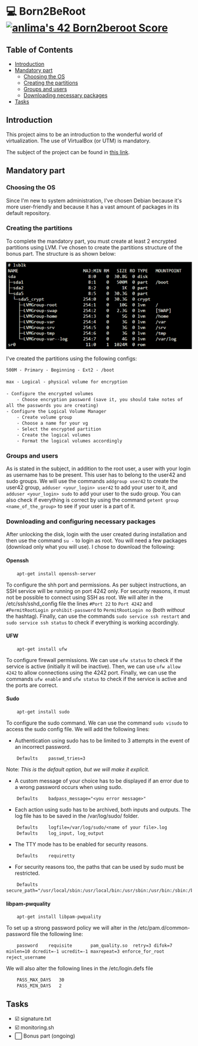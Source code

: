 # :computer: Born2BeRoot [![anlima's 42 Born2beroot Score](https://badge42.vercel.app/api/v2/cl9oe5ogt00110fm6h34z9iu9/project/2861589)](https://github.com/JaeSeoKim/badge42)

## Table of Contents

- [Introduction](#introduction)
- [Mandatory part](#mandatory-part)
    - [Choosing the OS](#choosing-the-os)
    - [Creating the partitions](#creating-the-partitions)
    - [Groups and users](#groups-and-users)
    - [Downloading necessary packages](#downloading-and-configuring-necessary-packages)
- [Tasks](#tasks)

## Introduction

This project aims to be an introduction to the wonderful world of virtualization. The use of VirtualBox (or UTM) is mandatory.

The subject of the project can be found in [this link](https://raw.githubusercontent.com/angelamcosta/born2beroot/main/en.subject.pdf).

## Mandatory part

### Choosing the OS

Since I'm new to system administration, I've chosen Debian because it's more user-friendly and because it has a vast amount of packages in its default repository.

### Creating the partitions

To complete the mandatory part, you must create at least 2 encrypted partitions using LVM. I’ve chosen to create the partitions structure of the bonus part. The structure is as shown below:

![partitions bonus](https://raw.githubusercontent.com/angelamcosta/born2beroot/main/src/partitions%20structure.png)
    
I've created the partitions using the following configs:
    
    500M - Primary - Beginning - Ext2 - /boot
    
    max - Logical - physical volume for encryption
    
    - Configure the encrypted volumes
        - Choose encryption password (save it, you should take notes of all the passwords you are creating)
    - Configure the Logical Volume Manager
        - Create volume group
        - Choose a name for your vg
        - Select the encrypted partition
        - Create the logical volumes
        - Format the logical volumes accordingly
        
### Groups and users

As is stated in the subject, in addition to the root user, a user with your login as username has to be present. This user has to belong to the user42 and sudo groups. We will use the commands `addgroup user42` to create the user42 group, `adduser <your_login> user42` to add your user to it, and `adduser <your_login> sudo` to add your user to the sudo group. You can also check if everything is correct by using the command `getent group <name_of_the_group>` to see if your user is a part of it.

### Downloading and configuring necessary packages

After unlocking the disk, login with the user created during installation and then use the command `su -` to login as root. You will need a few packages (download only what you will use). I chose to download the following:

#### Openssh

```
    apt-get install openssh-server
```

To configure the shh port and permissions. As per subject instructions, an SSH service will be running on port 4242 only. For security reasons, it must not be possible to connect using SSH as root. We will alter in the /etc/ssh/sshd_config file the lines `#Port 22` to `Port 4242` and `#PermitRootLogin prohibit-password` to `PermitRootLogin no` (both *without* the hashtag). Finally, can use the commands `sudo service ssh restart` and `sudo service ssh status` to check if everything is working accordingly.

#### UFW

```
    apt-get install ufw
```

To configure firewall permissions. We can use `ufw status` to check if the service is active (initially it will be inactive). Then, we can use `ufw allow 4242` to allow connections using the 4242 port. Finally, we can use the commands `ufw enable` and `ufw status` to check if the service is active and the ports are correct.

#### Sudo

```
    apt-get install sudo
```

To configure the sudo command. We can use the command `sudo visudo` to access the sudo config file. We will add the following lines:

-   Authentication using sudo has to be limited to 3 attempts in the event of an incorrect password.

```
    Defaults    passwd_tries=3
```

Note: *This is the default option, but we will make it explicit.*

-   A custom message of your choice has to be displayed if an error due to a wrong password occurs when using sudo.

```
    Defaults    badpass_message="<you error message>"
```

-   Each action using sudo has to be archived, both inputs and outputs. The log file has to be saved in the /var/log/sudo/ folder.


```
    Defaults    logfile=/var/log/sudo/<name of your file>.log
    Defaults    log_input, log_output
```

-   The TTY mode has to be enabled for security reasons.

```
    Defaults    requiretty
```

-   For security reasons too, the paths that can be used by sudo must be restricted.

```
    Defaults secure_path="/usr/local/sbin:/usr/local/bin:/usr/sbin:/usr/bin:/sbin:/bin:/snap/bin"
```

#### libpam-pwquality

```
    apt-get install libpam-pwquality
```

To set up a strong password policy we will alter in the /etc/pam.d/common-password file the following line:

```
    password    requisite       pam_quality.so  retry=3 difok=7 minlen=10 dcredit=-1 ucredit=-1 maxrepeat=3 enforce_for_root reject_username
```

We will also alter the following lines in the /etc/login.defs file

```
    PASS_MAX_DAYS   30
    PASS_MIN_DAYS   2
```

## Tasks

- :ballot_box_with_check: signature.txt
- :ballot_box_with_check: monitoring.sh
- :white_large_square: Bonus part (ongoing)
